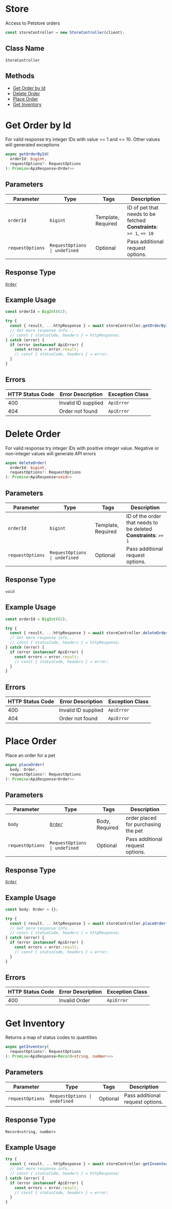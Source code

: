 # Store

Access to Petstore orders

```ts
const storeController = new StoreController(client);
```

## Class Name

`StoreController`

## Methods

* [Get Order by Id](../../doc/controllers/store.md#get-order-by-id)
* [Delete Order](../../doc/controllers/store.md#delete-order)
* [Place Order](../../doc/controllers/store.md#place-order)
* [Get Inventory](../../doc/controllers/store.md#get-inventory)


# Get Order by Id

For valid response try integer IDs with value >= 1 and <= 10. Other values will generated exceptions

```ts
async getOrderById(
  orderId: bigint,
  requestOptions?: RequestOptions
): Promise<ApiResponse<Order>>
```

## Parameters

| Parameter | Type | Tags | Description |
|  --- | --- | --- | --- |
| `orderId` | `bigint` | Template, Required | ID of pet that needs to be fetched<br>**Constraints**: `>= 1`, `<= 10` |
| `requestOptions` | `RequestOptions \| undefined` | Optional | Pass additional request options. |

## Response Type

[`Order`](../../doc/models/order.md)

## Example Usage

```ts
const orderId = BigInt(62);

try {
  const { result, ...httpResponse } = await storeController.getOrderById(orderId);
  // Get more response info...
  // const { statusCode, headers } = httpResponse;
} catch (error) {
  if (error instanceof ApiError) {
    const errors = error.result;
    // const { statusCode, headers } = error;
  }
}
```

## Errors

| HTTP Status Code | Error Description | Exception Class |
|  --- | --- | --- |
| 400 | Invalid ID supplied | `ApiError` |
| 404 | Order not found | `ApiError` |


# Delete Order

For valid response try integer IDs with positive integer value. Negative or non-integer values will generate API errors

```ts
async deleteOrder(
  orderId: bigint,
  requestOptions?: RequestOptions
): Promise<ApiResponse<void>>
```

## Parameters

| Parameter | Type | Tags | Description |
|  --- | --- | --- | --- |
| `orderId` | `bigint` | Template, Required | ID of the order that needs to be deleted<br>**Constraints**: `>= 1` |
| `requestOptions` | `RequestOptions \| undefined` | Optional | Pass additional request options. |

## Response Type

`void`

## Example Usage

```ts
const orderId = BigInt(62);

try {
  const { result, ...httpResponse } = await storeController.deleteOrder(orderId);
  // Get more response info...
  // const { statusCode, headers } = httpResponse;
} catch (error) {
  if (error instanceof ApiError) {
    const errors = error.result;
    // const { statusCode, headers } = error;
  }
}
```

## Errors

| HTTP Status Code | Error Description | Exception Class |
|  --- | --- | --- |
| 400 | Invalid ID supplied | `ApiError` |
| 404 | Order not found | `ApiError` |


# Place Order

Place an order for a pet

```ts
async placeOrder(
  body: Order,
  requestOptions?: RequestOptions
): Promise<ApiResponse<Order>>
```

## Parameters

| Parameter | Type | Tags | Description |
|  --- | --- | --- | --- |
| `body` | [`Order`](../../doc/models/order.md) | Body, Required | order placed for purchasing the pet |
| `requestOptions` | `RequestOptions \| undefined` | Optional | Pass additional request options. |

## Response Type

[`Order`](../../doc/models/order.md)

## Example Usage

```ts
const body: Order = {};

try {
  const { result, ...httpResponse } = await storeController.placeOrder(body);
  // Get more response info...
  // const { statusCode, headers } = httpResponse;
} catch (error) {
  if (error instanceof ApiError) {
    const errors = error.result;
    // const { statusCode, headers } = error;
  }
}
```

## Errors

| HTTP Status Code | Error Description | Exception Class |
|  --- | --- | --- |
| 400 | Invalid Order | `ApiError` |


# Get Inventory

Returns a map of status codes to quantities

```ts
async getInventory(
  requestOptions?: RequestOptions
): Promise<ApiResponse<Record<string, number>>>
```

## Parameters

| Parameter | Type | Tags | Description |
|  --- | --- | --- | --- |
| `requestOptions` | `RequestOptions \| undefined` | Optional | Pass additional request options. |

## Response Type

`Record<string, number>`

## Example Usage

```ts
try {
  const { result, ...httpResponse } = await storeController.getInventory();
  // Get more response info...
  // const { statusCode, headers } = httpResponse;
} catch (error) {
  if (error instanceof ApiError) {
    const errors = error.result;
    // const { statusCode, headers } = error;
  }
}
```

